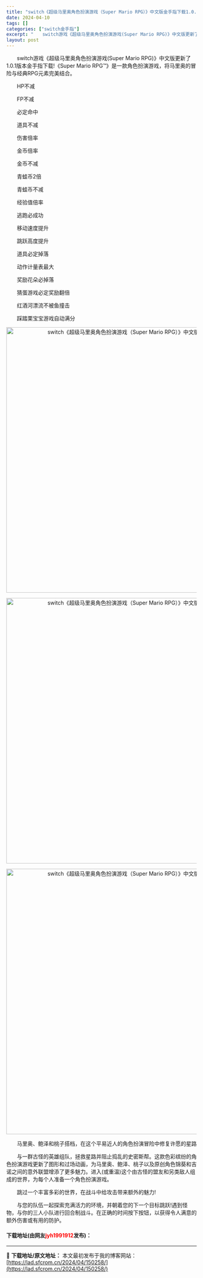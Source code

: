 ```yaml
---
title: "switch《超级马里奥角色扮演游戏（Super Mario RPG）》中文版金手指下载1.0.1"
date: 2024-04-10
tags: []
categories: ["switch金手指"]
excerpt: "　　switch游戏《超级马里奥角色扮演游戏(Super Mario RPG)》中文版更新了1.0.1版本金手指下载!《Super Mario RPG&trade;》是一款角色扮演游戏，将马里奥的冒险与经典RPG元素完美结合。 　　HP不减 　　FP不减 　　必定命中 　　道具不减 　　伤害倍率 　&hellip;"
layout: post
---
```


 <p>　　switch游戏《超级马里奥角色扮演游戏(Super Mario RPG)》中文版更新了1.0.1版本金手指下载!《Super Mario RPG&trade;》是一款角色扮演游戏，将马里奥的冒险与经典RPG元素完美结合。</p> <p>　　HP不减</p> <p>　　FP不减</p> <p>　　必定命中</p> <p>　　道具不减</p> <p>　　伤害倍率</p> <p>　　金币倍率</p> <p>　　金币不减</p> <p>　　青蛙币2倍</p> <p>　　青蛙币不减</p> <p>　　经验值倍率</p> <p>　　逃跑必成功</p> <p>　　移动速度提升</p> <p>　　跳跃高度提升</p> <p>　　道具必定掉落</p> <p>　　动作计量表最大</p> <p>　　奖励花朵必掉落</p> <p>　　猜蛋游戏必定奖励翻倍</p> <p>　　红酒河漂流不被鱼撞击</p> <p>　　踩踏栗宝宝游戏自动满分</p> <p align="center"><img align="" border="0" src="https://lad.sfcrom.cn/wp-content/uploads/2024/04/20240410_6615ec847b90f.webp" width="700" alt="switch《超级马里奥角色扮演游戏（Super Mario RPG）》中文版金手指下载1.0.1" /></p> <p align="center"><img align="" border="0" src="https://lad.sfcrom.cn/wp-content/uploads/2024/04/20240410_6615ec84d92b6.webp" width="700" alt="switch《超级马里奥角色扮演游戏（Super Mario RPG）》中文版金手指下载1.0.1" /></p> <p align="center"><img align="" border="0" src="https://lad.sfcrom.cn/wp-content/uploads/2024/04/20240410_6615ec853bd84.webp" width="700" alt="switch《超级马里奥角色扮演游戏（Super Mario RPG）》中文版金手指下载1.0.1" /></p> <p>　　马里奥、鲍泽和桃子搭档，在这个平易近人的角色扮演冒险中修复许愿的星路</p> <p>　　与一群古怪的英雄组队，拯救星路并阻止捣乱的史密斯帮。这款色彩缤纷的角色扮演游戏更新了图形和过场动画，为马里奥、鲍泽、桃子以及原创角色锦葵和吉诺之间的意外联盟增添了更多魅力。进入(或重温)这个由古怪的盟友和另类敌人组成的世界，为每个人准备一个角色扮演游戏。</p> <p>　　跳过一个丰富多彩的世界，在战斗中给攻击带来额外的魅力!</p> <p>　　与您的队伍一起探索充满活力的环境，并朝着您的下一个目标跳跃!遇到怪物，与你的三人小队进行回合制战斗。在正确的时间按下按钮，以获得令人满意的额外伤害或有用的防护。</p> <p><h4>下载地址(由网友<font color="red">jyh1991912</font>发布)：</h4></p> 

---
📖 **下载地址/原文地址：** 本文最初发布于我的博客网站：[https://lad.sfcrom.cn/2024/04/150258/](https://lad.sfcrom.cn/2024/04/150258/)
